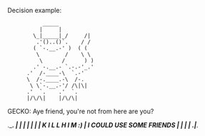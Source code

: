 Decision example:

               _____
              |     |
            \_|_____|_/     /|
             .'()..()`.    / /
            ( `-.__.-' )  ( (    
             \        /    \ \
              \      /      ) )        
            .' -.__.- `.-.-'_.'
          .'  /-____-\  `.-'       
          \  /-.____.-\  /-.
           \ \`-.__.-'/ /\|\|     
          .'  `.    .'  `.
          |/\/\|    |/\/\|

GECKO: Aye friend, you're not from here are you?

.____________________________________________________.
|                        |                           |
|                        |                           |
|    K I L L  H I M  :)  | I COULD USE SOME FRIENDS  |
|                        |                           |
.________________________|___________________________. 